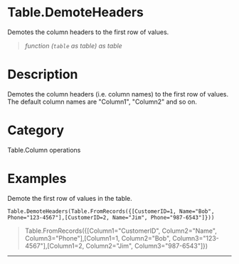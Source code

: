﻿# Table.DemoteHeaders
Demotes the column headers to the first row of values.
> _function (<code>table</code> as table) as table_
# Description 
Demotes the column headers (i.e. column names) to the first row of values. The default column names are "Column1", "Column2" and so on.
# Category 
Table.Column operations
# Examples 
Demote the first row of values in the table.
```
Table.DemoteHeaders(Table.FromRecords({[CustomerID=1, Name="Bob", Phone="123-4567"],[CustomerID=2, Name="Jim", Phone="987-6543"]}))
```
> Table.FromRecords({[Column1="CustomerID", Column2="Name", Column3="Phone"],[Column1=1, Column2="Bob", Column3="123-4567"],[Column1=2, Column2="Jim", Column3="987-6543"]})
***
